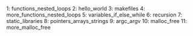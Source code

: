 1: functions_nested_loops
2: hello_world
3: makefiles
4: more_functions_nested_loops
5: variables_if_else_while
6: recursion
7: static_libraries
8: pointers_arrays_strings
9: argc_argv
10: malloc_free
11: more_malloc_free
